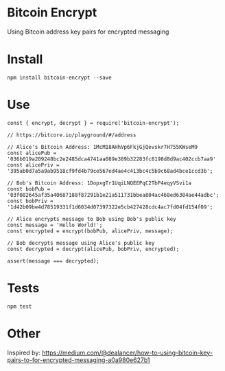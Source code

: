 # Bitcoin Encrypt

Using Bitcoin address key pairs for encrypted messaging

# Install

```
npm install bitcoin-encrypt --save
```

# Use

```
const { encrypt, decrypt } = require('bitcoin-encrypt');

// https://bitcore.io/playground/#/address

// Alice's Bitcoin Address: 1McM18AHhVp6FkjGjQevskr7H755KWseM9
const alicePub = '036b019a209248bc2e2485dca4741aa089e389b32283fc8198d8d9ac402ccb7aa9'
const alicePriv = '395ab0d7a5a9ab9518cf9fd4b79ce567ed4ae4c413bc4c5b9c68ad4bce1ccd3b';

// Bob's Bitcoin Address: 1DopxgTr1UqiLNQEEPqC2TbP4eqyVSvi1a
const bobPub = '03f082645af35a40687188f87291b1e21a511731bbea804ac468ed6384ae44adbc';
const bobPriv = '1d42b09be4d78519331f1d6034d07397322e5cb427428cdc4ac7fd04fd154f09';

// Alice encrypts message to Bob using Bob's public key
const message = 'Hello World!';
const encrypted = encrypt(bobPub, alicePriv, message);

// Bob decrypts message using Alice's public key
const decrypted = decrypt(alicePub, bobPriv, encrypted);

assert(message === decrypted);
```

# Tests

```
npm test
```

# Other

Inspired by: https://medium.com/@dealancer/how-to-using-bitcoin-key-pairs-to-for-encrypted-messaging-a0a980e627b1
